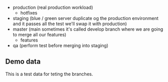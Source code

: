 - production (real production workload)
	- hotfixes
- staging (blue / green server duplicate og the production environment and it passes all the test we'll swap it with production)
- master (main sometimes it's called develop branch where we are going to merge all our features)
	- features
- qa (perform test before merging into staging)

## Demo data
 This is a test data for teting the branches.
 